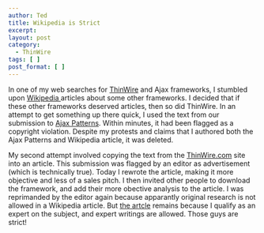 ```yaml
---
author: Ted
title: Wikipedia is Strict
excerpt:
layout: post
category:
  - ThinWire
tags: [ ]
post_format: [ ]
---
```

In one of my web searches for [ThinWire][1] and Ajax frameworks, I stumbled upon [Wikipedia ][2]articles about some other frameworks. I decided that if these other frameworks deserved articles, then so did ThinWire. In an attempt to get something up there quick, I used the text from our submission to [Ajax Patterns][3]. Within minutes, it had been flagged as a copyright violation. Despite my protests and claims that I authored both the Ajax Patterns and Wikipedia article, it was deleted.

My second attempt involved copying the text from the [ThinWire.com][4] site into an article. This submission was flagged by an editor as advertisement (which is technically true). Today I rewrote the article, making it more objective and less of a sales pitch. I then invited other people to download the framework, and add their more obective analysis to the article. I was reprimanded by the editor again because apparantly original research is not allowed in a Wikipedia article. But [the artcle][5] remains because I qualify as an expert on the subject, and expert writings are allowed. Those guys are strict!

 [1]: http://thinwire.sf.net
 [2]: http://en.wikipedia.org/wiki
 [3]: http://ajaxpatterns.org/Java_Ajax_Frameworks#ThinWire.E2.84.A2_-_Beyond_Ajax_.28Available_Now.21_Dual_Licensed.2C_Open_Source_under_GPL.2C_in_Production_Use_Since_2003.29
 [4]: http://www.thinwire.com
 [5]: http://en.wikipedia.org/wiki/ThinWire